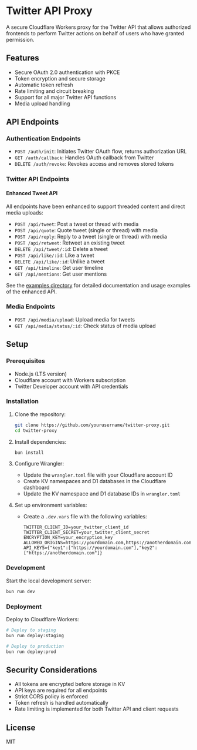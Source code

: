 # Twitter API Proxy

A secure Cloudflare Workers proxy for the Twitter API that allows authorized frontends to perform Twitter actions on behalf of users who have granted permission.

## Features

- Secure OAuth 2.0 authentication with PKCE
- Token encryption and secure storage
- Automatic token refresh
- Rate limiting and circuit breaking
- Support for all major Twitter API functions
- Media upload handling

## API Endpoints

### Authentication Endpoints

- `POST /auth/init`: Initiates Twitter OAuth flow, returns authorization URL
- `GET /auth/callback`: Handles OAuth callback from Twitter
- `DELETE /auth/revoke`: Revokes access and removes stored tokens

### Twitter API Endpoints

#### Enhanced Tweet API

All endpoints have been enhanced to support threaded content and direct media uploads:

- `POST /api/tweet`: Post a tweet or thread with media
- `POST /api/quote`: Quote tweet (single or thread) with media
- `POST /api/reply`: Reply to a tweet (single or thread) with media
- `POST /api/retweet`: Retweet an existing tweet
- `DELETE /api/tweet/:id`: Delete a tweet
- `POST /api/like/:id`: Like a tweet
- `DELETE /api/like/:id`: Unlike a tweet
- `GET /api/timeline`: Get user timeline
- `GET /api/mentions`: Get user mentions

See the [examples directory](./examples/README.md) for detailed documentation and usage examples of the enhanced API.

### Media Endpoints

- `POST /api/media/upload`: Upload media for tweets
- `GET /api/media/status/:id`: Check status of media upload

## Setup

### Prerequisites

- Node.js (LTS version)
- Cloudflare account with Workers subscription
- Twitter Developer account with API credentials

### Installation

1. Clone the repository:
   ```bash
   git clone https://github.com/yourusername/twitter-proxy.git
   cd twitter-proxy
   ```

2. Install dependencies:
   ```bash
   bun install
   ```

3. Configure Wrangler:
   - Update the `wrangler.toml` file with your Cloudflare account ID
   - Create KV namespaces and D1 databases in the Cloudflare dashboard
   - Update the KV namespace and D1 database IDs in `wrangler.toml`

4. Set up environment variables:
   - Create a `.dev.vars` file with the following variables:
     ```
     TWITTER_CLIENT_ID=your_twitter_client_id
     TWITTER_CLIENT_SECRET=your_twitter_client_secret
     ENCRYPTION_KEY=your_encryption_key
     ALLOWED_ORIGINS=https://yourdomain.com,https://anotherdomain.com
     API_KEYS={"key1":["https://yourdomain.com"],"key2":["https://anotherdomain.com"]}
     ```

### Development

Start the local development server:

```bash
bun run dev
```

### Deployment

Deploy to Cloudflare Workers:

```bash
# Deploy to staging
bun run deploy:staging

# Deploy to production
bun run deploy:prod
```

## Security Considerations

- All tokens are encrypted before storage in KV
- API keys are required for all endpoints
- Strict CORS policy is enforced
- Token refresh is handled automatically
- Rate limiting is implemented for both Twitter API and client requests

## License

MIT
